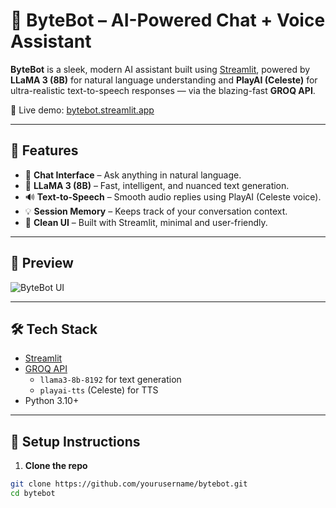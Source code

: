 # 🤖 ByteBot – AI-Powered Chat + Voice Assistant

**ByteBot** is a sleek, modern AI assistant built using [Streamlit](https://streamlit.io), powered by **LLaMA 3 (8B)** for natural language understanding and **PlayAI (Celeste)** for ultra-realistic text-to-speech responses — via the blazing-fast **GROQ API**.

🚀 Live demo: [bytebot.streamlit.app](https://bytebot.streamlit.app)

---

## 🌟 Features

- 💬 **Chat Interface** – Ask anything in natural language.
- 🧠 **LLaMA 3 (8B)** – Fast, intelligent, and nuanced text generation.
- 🔊 **Text-to-Speech** – Smooth audio replies using PlayAI (Celeste voice).
- 💡 **Session Memory** – Keeps track of your conversation context.
- 🎨 **Clean UI** – Built with Streamlit, minimal and user-friendly.

---

## 📸 Preview

![ByteBot UI](link_to_screenshot_or_demo.gif)

---

## 🛠️ Tech Stack

- [Streamlit](https://streamlit.io/)
- [GROQ API](https://groq.com/)
  - `llama3-8b-8192` for text generation
  - `playai-tts` (Celeste) for TTS
- Python 3.10+

---

## 🔧 Setup Instructions

1. **Clone the repo**
```bash
git clone https://github.com/yourusername/bytebot.git
cd bytebot
